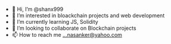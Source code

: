 - 👋 Hi, I’m @shanx999
- 👀 I’m interested in bloackchain projects and web development 
- 🌱 I’m currently learning JS, Solidity
- 💞️ I’m looking to collaborate on Blockchain projects
- 📫 How to reach me ...nasanker@yahoo.com

<!---
shanx999/shanx999 is a ✨ special ✨ repository because its `README.md` (this file) appears on your GitHub profile.
You can click the Preview link to take a look at your changes.
--->
